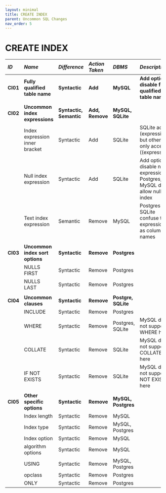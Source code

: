 ```yaml
---
layout: minimal
title: CREATE INDEX
parent: Uncommon SQL Changes
nav_order: 5
---
```


# CREATE INDEX

| _ID_     | _Name_                          | _Difference_            | _Action Taken_  | _DBMS_              | _Description_                                                                  |
| :------- | :------------------------------ | :---------------------- | :-------------- | :------------------ | :----------------------------------------------------------------------------- |
| **CI01** | **Fully qualified table name**  | **Syntactic**           | **Add**         | **MySQL**           | **Add option to disable fully qualified table names**                          |
|          |                                 |                         |                 |                     |                                                                                |
| **CI02** | **Uncommon index expressions**  | **Syntactic, Semantic** | **Add, Remove** | **MySQL, SQLite**   |                                                                                |
|          | Index expression inner bracket  | Syntactic               | Add             | SQLite              | SQLite accept (expression) but others only accept ((expression))               |
|          | Null index expression           | Syntactic               | Add             | SQLite              | Add option to disable null expression, Postgres, MySQL do not allow null index |
|          | Text index expression           | Semantic                | Remove          | MySQL               | Postgres and SQLite confuse text expressions as column names                   |
|          |                                 |                         |                 |                     |                                                                                |
| **CI03** | **Uncommon index sort options** | **Syntactic**           | **Remove**      | **Postgres**        |                                                                                |
|          | NULLS FIRST                     | Syntactic               | Remove          | Postgres            |                                                                                |
|          | NULLS LAST                      | Syntactic               | Remove          | Postgres            |                                                                                |
|          |                                 |                         |                 |                     |                                                                                |
| **CI04** | **Uncommon clauses**            | **Syntactic**           | **Remove**      | **Postgre, SQLite** |                                                                                |
|          | INCLUDE                         | Syntactic               | Remove          | Postgres            |                                                                                |
|          | WHERE                           | Syntactic               | Remove          | Postgres, SQLite    | MySQL does not support WHERE here                                              |
|          | COLLATE                         | Syntactic               | Remove          | SQLite              | MySQL does not support COLLATE here                                            |
|          | IF NOT EXISTS                   | Syntactic               | Remove          | SQLite              | MySQL does not support IF NOT EXISTS here                                      |
|          |                                 |                         |                 |                     |                                                                                |
| **CI05** | **Other specific options**      | **Syntactic**           | **Remove**      | **MySQL, Postgres** |                                                                                |
|          | Index length                    | Syntactic               | Remove          | MySQL               |                                                                                |
|          | Index type                      | Syntactic               | Remove          | MySQL, Postgres     |                                                                                |
|          | Index option                    | Syntactic               | Remove          | MySQL               |                                                                                |
|          | algorithm options               | Syntactic               | Remove          | MySQL               |                                                                                |
|          | USING                           | Syntactic               | Remove          | MySQL, Postgres     |                                                                                |
|          | opclass                         | Syntactic               | Remove          | Postgres            |                                                                                |
|          | ONLY                            | Syntactic               | Remove          | Postgres            |                                                                                |
